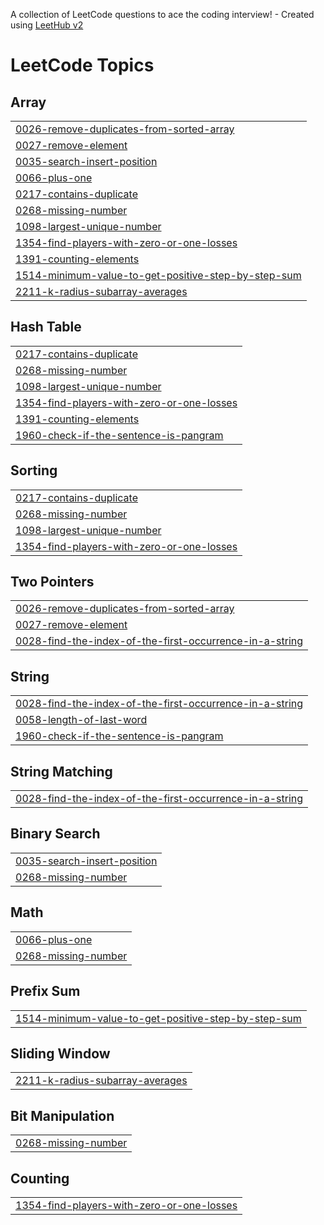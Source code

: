 A collection of LeetCode questions to ace the coding interview! - Created using [LeetHub v2](https://github.com/arunbhardwaj/LeetHub-2.0)
<!---LeetCode Topics Start-->
# LeetCode Topics
## Array
|  |
| ------- |
| [0026-remove-duplicates-from-sorted-array](https://github.com/AndreCarneiro00/LeetCode/tree/master/0026-remove-duplicates-from-sorted-array) |
| [0027-remove-element](https://github.com/AndreCarneiro00/LeetCode/tree/master/0027-remove-element) |
| [0035-search-insert-position](https://github.com/AndreCarneiro00/LeetCode/tree/master/0035-search-insert-position) |
| [0066-plus-one](https://github.com/AndreCarneiro00/LeetCode/tree/master/0066-plus-one) |
| [0217-contains-duplicate](https://github.com/AndreCarneiro00/LeetCode/tree/master/0217-contains-duplicate) |
| [0268-missing-number](https://github.com/AndreCarneiro00/LeetCode/tree/master/0268-missing-number) |
| [1098-largest-unique-number](https://github.com/AndreCarneiro00/LeetCode/tree/master/1098-largest-unique-number) |
| [1354-find-players-with-zero-or-one-losses](https://github.com/AndreCarneiro00/LeetCode/tree/master/1354-find-players-with-zero-or-one-losses) |
| [1391-counting-elements](https://github.com/AndreCarneiro00/LeetCode/tree/master/1391-counting-elements) |
| [1514-minimum-value-to-get-positive-step-by-step-sum](https://github.com/AndreCarneiro00/LeetCode/tree/master/1514-minimum-value-to-get-positive-step-by-step-sum) |
| [2211-k-radius-subarray-averages](https://github.com/AndreCarneiro00/LeetCode/tree/master/2211-k-radius-subarray-averages) |
## Hash Table
|  |
| ------- |
| [0217-contains-duplicate](https://github.com/AndreCarneiro00/LeetCode/tree/master/0217-contains-duplicate) |
| [0268-missing-number](https://github.com/AndreCarneiro00/LeetCode/tree/master/0268-missing-number) |
| [1098-largest-unique-number](https://github.com/AndreCarneiro00/LeetCode/tree/master/1098-largest-unique-number) |
| [1354-find-players-with-zero-or-one-losses](https://github.com/AndreCarneiro00/LeetCode/tree/master/1354-find-players-with-zero-or-one-losses) |
| [1391-counting-elements](https://github.com/AndreCarneiro00/LeetCode/tree/master/1391-counting-elements) |
| [1960-check-if-the-sentence-is-pangram](https://github.com/AndreCarneiro00/LeetCode/tree/master/1960-check-if-the-sentence-is-pangram) |
## Sorting
|  |
| ------- |
| [0217-contains-duplicate](https://github.com/AndreCarneiro00/LeetCode/tree/master/0217-contains-duplicate) |
| [0268-missing-number](https://github.com/AndreCarneiro00/LeetCode/tree/master/0268-missing-number) |
| [1098-largest-unique-number](https://github.com/AndreCarneiro00/LeetCode/tree/master/1098-largest-unique-number) |
| [1354-find-players-with-zero-or-one-losses](https://github.com/AndreCarneiro00/LeetCode/tree/master/1354-find-players-with-zero-or-one-losses) |
## Two Pointers
|  |
| ------- |
| [0026-remove-duplicates-from-sorted-array](https://github.com/AndreCarneiro00/LeetCode/tree/master/0026-remove-duplicates-from-sorted-array) |
| [0027-remove-element](https://github.com/AndreCarneiro00/LeetCode/tree/master/0027-remove-element) |
| [0028-find-the-index-of-the-first-occurrence-in-a-string](https://github.com/AndreCarneiro00/LeetCode/tree/master/0028-find-the-index-of-the-first-occurrence-in-a-string) |
## String
|  |
| ------- |
| [0028-find-the-index-of-the-first-occurrence-in-a-string](https://github.com/AndreCarneiro00/LeetCode/tree/master/0028-find-the-index-of-the-first-occurrence-in-a-string) |
| [0058-length-of-last-word](https://github.com/AndreCarneiro00/LeetCode/tree/master/0058-length-of-last-word) |
| [1960-check-if-the-sentence-is-pangram](https://github.com/AndreCarneiro00/LeetCode/tree/master/1960-check-if-the-sentence-is-pangram) |
## String Matching
|  |
| ------- |
| [0028-find-the-index-of-the-first-occurrence-in-a-string](https://github.com/AndreCarneiro00/LeetCode/tree/master/0028-find-the-index-of-the-first-occurrence-in-a-string) |
## Binary Search
|  |
| ------- |
| [0035-search-insert-position](https://github.com/AndreCarneiro00/LeetCode/tree/master/0035-search-insert-position) |
| [0268-missing-number](https://github.com/AndreCarneiro00/LeetCode/tree/master/0268-missing-number) |
## Math
|  |
| ------- |
| [0066-plus-one](https://github.com/AndreCarneiro00/LeetCode/tree/master/0066-plus-one) |
| [0268-missing-number](https://github.com/AndreCarneiro00/LeetCode/tree/master/0268-missing-number) |
## Prefix Sum
|  |
| ------- |
| [1514-minimum-value-to-get-positive-step-by-step-sum](https://github.com/AndreCarneiro00/LeetCode/tree/master/1514-minimum-value-to-get-positive-step-by-step-sum) |
## Sliding Window
|  |
| ------- |
| [2211-k-radius-subarray-averages](https://github.com/AndreCarneiro00/LeetCode/tree/master/2211-k-radius-subarray-averages) |
## Bit Manipulation
|  |
| ------- |
| [0268-missing-number](https://github.com/AndreCarneiro00/LeetCode/tree/master/0268-missing-number) |
## Counting
|  |
| ------- |
| [1354-find-players-with-zero-or-one-losses](https://github.com/AndreCarneiro00/LeetCode/tree/master/1354-find-players-with-zero-or-one-losses) |
<!---LeetCode Topics End-->